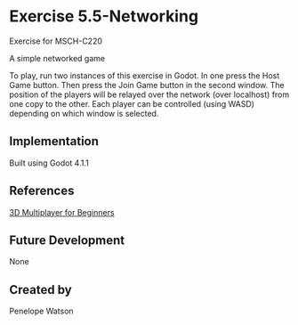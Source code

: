 # Exercise 5.5-Networking

Exercise for MSCH-C220

A simple networked game

To play, run two instances of this exercise in Godot. In one press the Host Game button. Then press the Join Game button in the second window. The position of the players will be relayed over the network (over localhost) from one copy to the other. Each player can be controlled (using WASD) depending on which window is selected.

## Implementation

Built using Godot 4.1.1

## References

[3D Multiplayer for Beginners](https://www.youtube.com/watch?v=K0luHLZxjBA)

## Future Development

None

## Created by 

Penelope Watson
